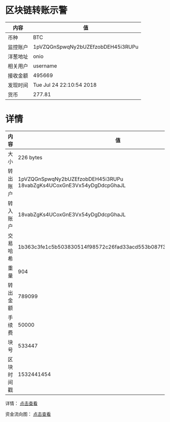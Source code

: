 ﻿# 区块链转账示警
|内容|值|
| ----- | ---- |
| 币种 | BTC |
|监控账户 | 1pVZQGnSpwqNy2bUZEfzobDEH45i3RUPu |
 |洋葱地址 | onio | 
 |相关用户 | username | 
|接收金额 | 495669 |
|发现时间 |Tue Jul 24 22:10:54 2018|
|货币 |277.81 |


# 详情
|内容|值|
| ---  |  ----- |
|大小   | 226 bytes |
|转出账户 |  1pVZQGnSpwqNy2bUZEfzobDEH45i3RUPu<br/>  18vabZgKs4UCoxGnE3Vx54yDgDdcpGhaJL<br/>  |
|转入账户 |  18vabZgKs4UCoxGnE3Vx54yDgDdcpGhaJL<br/>  |
|交易哈希 | 1b363c3fe1c5b503830514f98572c26fad33acd553b087f376a283729415960d |
|重量 | 904 |
|转出金额 | 789099 |
|手续费 | 50000 |
|块号 |533447|
|区块时间戳 | 1532441454 |


详情： [点击查看]( https://blockchain.info/tx/1b363c3fe1c5b503830514f98572c26fad33acd553b087f376a283729415960d)

资金流向图： [点击查看](https://blockchain.info/tree/362372940)